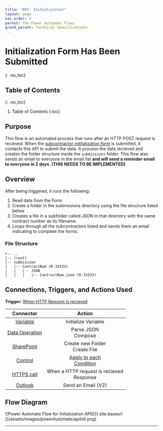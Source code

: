 ```yaml
---
title: "API: Initialization"
layout: page
nav_order: 2
parent: The Power Automate Flows
grand_parent: Technical Specifications
---
```


# Initialization Form Has Been Submitted
{: .no_toc}

## Table of Contents
{: .no_toc}

1. Table of Contents
{:toc}


## Purpose

This flow is an automated process that runs after an HTTP POST request is recieved. When the [subcontractor inititalization form] is submitted, it contacts this API to submit the data. It process the data recieved and creates the folder structure inside the `submissions` folder. This flow also sends an email to everyone in the email list **and will send a reminder email to everyone in 2 days. (THIS NEEDS TO BE IMPLEMENTED)**

## Overview

After being triggered, it runs the following:
1. Read data from the Form
2. Create a folder in the submissions directory using the file structure listed below
3. Creates a file in a subfolder called JSON in that directory with the same contract number as its filename.
4. Loops through all the subcontractors listed and sends them an email indicating to complete the forms. 

### File Structure

```
+-- ..
|-- (root)
|-- submission
|   |-- ContractNum (R-33333)
|   |   |-- JSON
|   |   |   |-- ContractNum.json (R-33333)
```

## Connections, Triggers, and Actions Used

**Trigger:** [When HTTP Request is recieved](https://learn.microsoft.com/en-us/azure/connectors/connectors-native-reqres)

|Connector|Action|
|:-:|:-:|
|[Variable](https://learn.microsoft.com/en-us/power-automate/desktop-flows/actions-reference/variables)|Initialize Variable <br> |
|[Data Operation](https://learn.microsoft.com/en-us/power-automate/data-operations) | Parse JSON <br> Compose|
|[SharePoint](https://learn.microsoft.com/en-us/connectors/sharepointonline/)| Create new Folder <br> Create File|
|[Control](https://learn.microsoft.com/en-us/power-automate/desktop-flows/actions-reference) |  [Apply to each](https://learn.microsoft.com/en-us/power-automate/apply-to-each) <br> [Condition](https://learn.microsoft.com/en-us/power-automate/use-expressions-in-conditions)|
|[HTTPS call](https://learn.microsoft.com/en-us/azure/connectors/connectors-native-reqres)|When a HTTP request is recieved <br> Response|
|[Outlook](https://learn.microsoft.com/en-us/power-automate/email-overview)|Send an Email (V2)|

## Flow Diagram

![Power Automate Flow for Initialization API]({{ site.baseurl }}/assets/images/powerAutomate/apiInit.png)

----
[subcontractor inititalization form]: https://tce-innovation.github.io/Subcontractor-Automation/forms/initialization.html